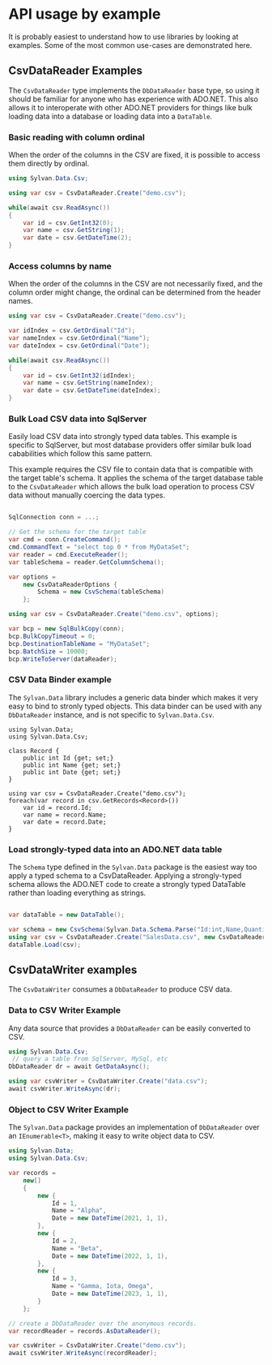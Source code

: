 # API usage by example

It is probably easiest to understand how to use libraries by looking at examples. 
Some of the most common use-cases are demonstrated here.

## CsvDataReader Examples

The `CsvDataReader` type implements the `DbDataReader` base type, so using it should be familiar for anyone who
has experience with ADO.NET. This also allows it to interoperate with other ADO.NET providers for things 
like bulk loading data into a database or loading data into a `DataTable`.

### Basic reading with column ordinal

When the order of the columns in the CSV are fixed, it is possible to access them directly by ordinal.

```C#
using Sylvan.Data.Csv;

using var csv = CsvDataReader.Create("demo.csv");

while(await csv.ReadAsync()) 
{
    var id = csv.GetInt32(0);
    var name = csv.GetString(1);
    var date = csv.GetDateTime(2);
}
```

### Access columns by name

When the order of the columns in the CSV are not necessarily fixed, and the column order might change,
the ordinal can be determined from the header names.

```C#
using var csv = CsvDataReader.Create("demo.csv");

var idIndex = csv.GetOrdinal("Id");
var nameIndex = csv.GetOrdinal("Name");
var dateIndex = csv.GetOrdinal("Date");

while(await csv.ReadAsync()) 
{
    var id = csv.GetInt32(idIndex);
    var name = csv.GetString(nameIndex);
    var date = csv.GetDateTime(dateIndex);
}
```

### Bulk Load CSV data into SqlServer

Easily load CSV data into strongly typed data tables.
This example is specific to SqlServer, but most database providers offer
similar bulk load cababilities which follow this same pattern.

This example requires the CSV file to contain data that is compatible with
the target table's schema. It applies the schema of the target database table
to the `CsvDataReader` which allows the bulk load operation to
process CSV data without manually coercing the data types.

```C#

SqlConnection conn = ...;

// Get the schema for the target table
var cmd = conn.CreateCommand();
cmd.CommandText = "select top 0 * from MyDataSet";
var reader = cmd.ExecuteReader();
var tableSchema = reader.GetColumnSchema();

var options = 
    new CsvDataReaderOptions { 
        Schema = new CsvSchema(tableSchema)
    };

using var csv = CsvDataReader.Create("demo.csv", options);

var bcp = new SqlBulkCopy(conn);
bcp.BulkCopyTimeout = 0;
bcp.DestinationTableName = "MyDataSet";
bcp.BatchSize = 10000;
bcp.WriteToServer(dataReader);
```

### CSV Data Binder example

The `Sylvan.Data` library includes a generic data binder which makes it 
very easy to bind to stronly typed objects. This data binder can be used
with any `DbDataReader` instance, and is not specific to `Sylvan.Data.Csv`.

```
using Sylvan.Data;
using Sylvan.Data.Csv;

class Record {
    public int Id {get; set;}
    public int Name {get; set;}
    public int Date {get; set;}
}

using var csv = CsvDataReader.Create("demo.csv");
foreach(var record in csv.GetRecords<Record>())
    var id = record.Id;
    var name = record.Name;
    var date = record.Date;
}
```

### Load strongly-typed data into an ADO.NET data table

The `Schema` type defined in the `Sylvan.Data` package is the easiest way
too apply a typed schema to a CsvDataReader. Applying a strongly-typed schema
allows the ADO.NET code to create a strongly typed DataTable rather than
loading everything as strings.

```C#

var dataTable = new DataTable();

var schema = new CsvSchema(Sylvan.Data.Schema.Parse("Id:int,Name,Quantity:int,SalePrice:decimal"));
using var csv = CsvDataReader.Create("SalesData.csv", new CsvDataReaderOptions { Schema = schema});
dataTable.Load(csv);
```


## CsvDataWriter examples

The `CsvDataWriter` consumes a `DbDataReader` to produce CSV data.

### Data to CSV Writer Example

Any data source that provides a `DbDataReader` can be easily converted to CSV.

```C#
using Sylvan.Data.Csv;
 // query a table from SqlServer, MySql, etc
DbDataReader dr = await GetDataAsync();

using var csvWriter = CsvDataWriter.Create("data.csv");
await csvWriter.WriteAsync(dr);
```

### Object to CSV Writer Example

The `Sylvan.Data` package provides an implementation of `DbDataReader` over
an `IEnumerable<T>`, making it easy to write object data to CSV.

```C#
using Sylvan.Data;
using Sylvan.Data.Csv;

var records = 
	new[]
	{
		new { 
			Id = 1, 
			Name = "Alpha", 
			Date = new DateTime(2021, 1, 1),
		},
		new { 
			Id = 2,
			Name = "Beta", 
			Date = new DateTime(2022, 1, 1),
		},
		new {
			Id = 3,
			Name = "Gamma, Iota, Omega",
			Date = new DateTime(2023, 1, 1),
		}
	};

// create a DbDataReader over the anonymous records.
var recordReader = records.AsDataReader();

var csvWriter = CsvDataWriter.Create("demo.csv");
await csvWriter.WriteAsync(recordReader);
```